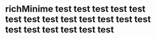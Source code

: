 # richMinime test test test test test test test test test test test test test test test test test test test

